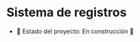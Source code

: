 <h1>Sistema de registros</h1>

- :construction: Estado del proyecto: En construcción :construction: 
